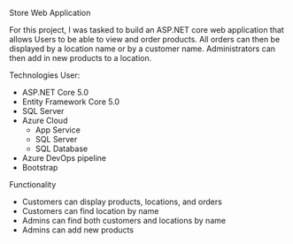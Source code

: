 Store Web Application

For this project, I was tasked to build an ASP.NET core web application that allows Users to be able to view and order products. All orders can then be displayed by a location name or by a customer name. Administrators can then add in new products to a location.

Technologies User:
- ASP.NET Core 5.0
- Entity Framework Core 5.0
- SQL Server
- Azure Cloud
  - App Service
  - SQL Server
  - SQL Database
- Azure DevOps pipeline
- Bootstrap

Functionality
- Customers can display products, locations, and orders
- Customers can find location by name
- Admins can find both customers and locations by name
- Admins can add new products
